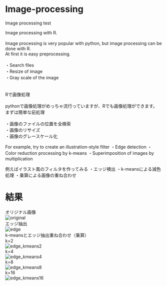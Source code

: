 # Image-processing
Image processing test

Image processing with R.<br>
<br>
Image processing is very popular with python, but image processing can be done with R.<br>
At first it is easy preprocessing.<br>
<br>
・Search files<br>
・Resize of image<br>
・Gray scale of the image<br>
<br><br>
Rで画像処理<br>
<br>
pythonで画像処理がめっちゃ流行っていますが、Rでも画像処理ができます。<br>
まずは簡単な前処理<br>
<br>
・画像のファイルの位置を全検索<br>
・画像のリサイズ<br>
・画像のグレースケール化<br>

For example, try to create an illustration-style filter
・Edge detection
・Color reduction processing by k-means
・Superimposition of images by multiplication

例えばイラスト風のフィルタを作ってみる
・エッジ検出
・k-meansによる減色処理
・乗算による画像の重ね合わせ

# 結果
オリジナル画像<br>
![original](https://user-images.githubusercontent.com/29366710/58598617-133f0000-82b8-11e9-9516-0eb38bc49303.jpg)<br>
エッジ抽出<br>
![edge](https://user-images.githubusercontent.com/29366710/58598701-5dc07c80-82b8-11e9-99fe-41b56957ebc6.jpg)<br>
k-meansとエッジ抽出重ね合わせ（乗算）<br>
k=2<br>
![edge_kmeans2](https://user-images.githubusercontent.com/29366710/58598675-484b5280-82b8-11e9-99e9-fffa1b4ecd69.jpg)<br>
k=4<br>
![edge_kmeans4](https://user-images.githubusercontent.com/29366710/58598678-4bded980-82b8-11e9-9c5b-d4a16860c912.jpg)<br>
k=8<br>
![edge_kmeans8](https://user-images.githubusercontent.com/29366710/58598682-4ed9ca00-82b8-11e9-8982-60bf6d523225.jpg)<br>
k=16<br>
![edge_kmeans16](https://user-images.githubusercontent.com/29366710/58598687-5305e780-82b8-11e9-8b21-c301b66c62ed.jpg)<br>


